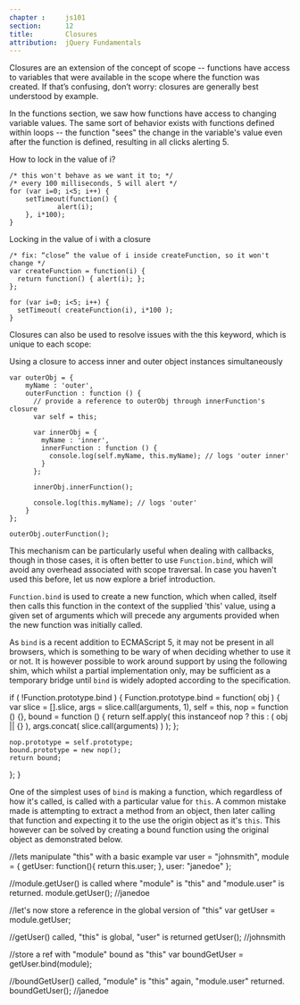 ```yaml
---
chapter :     js101
section:      12
title:        Closures
attribution:  jQuery Fundamentals
---
```


Closures are an extension of the concept of scope -- functions have access to
variables that were available in the scope where the function was created. If
that’s confusing, don’t worry: closures are generally best understood by
example.

In the functions section, we saw how functions have access to changing
variable values. The same sort of behavior exists with functions defined within
loops -- the function "sees" the change in the variable's value even after the
function is defined, resulting in all clicks alerting 5.

<div class="example" markdown="1">
How to lock in the value of i?

    /* this won't behave as we want it to; */
    /* every 100 milliseconds, 5 will alert */
    for (var i=0; i<5; i++) {
	    setTimeout(function() {
				alert(i);
	    }, i*100);
    }
</div>

<div class="example" markdown="1">
Locking in the value of i with a closure

    /* fix: “close” the value of i inside createFunction, so it won't change */
    var createFunction = function(i) {
      return function() { alert(i); };
    };

    for (var i=0; i<5; i++) {
      setTimeout( createFunction(i), i*100 );
    }
</div>

Closures can also be used to resolve issues with the this keyword, which is
unique to each scope:

<div class="example" markdown="1">
Using a closure to access inner and outer object instances simultaneously

    var outerObj = {
        myName : 'outer',
        outerFunction : function () {
          // provide a reference to outerObj through innerFunction's closure
          var self = this;

          var innerObj = {
            myName : 'inner',
            innerFunction : function () {
              console.log(self.myName, this.myName); // logs 'outer inner'
            }
          };

          innerObj.innerFunction();

          console.log(this.myName); // logs 'outer'
        }
    };

    outerObj.outerFunction();
</div>

This mechanism can be particularly useful when dealing with callbacks, though
in those cases, it is often better to use `Function.bind`, which will avoid any
overhead associated with scope traversal. In case you haven't used this before, let
us now explore a brief introduction.

`Function.bind` is used to create a new function, which when called, itself then
calls this function in the context of the supplied 'this' value, using a given set
of arguments which will precede any arguments provided when the new function was 
initially called.

As `bind` is a recent addition to ECMAScript 5, it may not be present in all browsers,
which is something to be wary of when deciding whether to use it or not. It is however
possible to work around support by using the following shim, which whilst a partial 
implementation only, may be sufficient as a temporary bridge until `bind` is widely 
adopted according to the specification.

<div class="example" markdown="1">
if ( !Function.prototype.bind ) {
  Function.prototype.bind = function( obj ) {
    var slice = [].slice,
        args = slice.call(arguments, 1), 
        self = this, 
        nop = function () {}, 
        bound = function () {
          return self.apply( this instanceof nop ? this : ( obj || {} ), 
                              args.concat( slice.call(arguments) ) );    
        };

    nop.prototype = self.prototype;
    bound.prototype = new nop();
    return bound;
  };
}
</div>

One of the simplest uses of `bind` is making a function, which regardless of how it's 
called, is called with a particular value for `this`. A common mistake made is 
attempting to extract a method from an object, then later calling that function and 
expecting it to the use the origin object as it's `this`. This however can be solved 
by creating a bound function using the original object as demonstrated below.

<div class="example" markdown="1">
//lets manipulate "this" with a basic example
var user = "johnsmith",
    module = {
        getUser: function(){
            return this.user;
        },
        user: "janedoe"
    };

//module.getUser() is called where "module" is "this" and "module.user" is returned.
module.getUser();
//janedoe

//let's now store a reference in the global version of "this"
var getUser = module.getUser;

//getUser() called, "this" is global, "user" is returned
getUser();
//johnsmith

//store a ref with "module" bound as "this"
var boundGetUser = getUser.bind(module);  

//boundGetUser() called, "module" is "this" again, "module.user" returned.
boundGetUser();
//janedoe
</div>